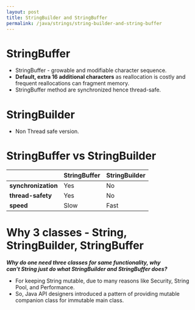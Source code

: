 ```yaml
---
layout: post
title: StringBuilder and StringBuffer
permalink: /java/strings/string-builder-and-string-buffer
---
```


# StringBuffer
* StringBuffer - growable and modifiable character sequence. 
* **Default, extra 16 additional characters** as reallocation is costly and frequent reallocations can fragment memory.
* StringBuffer method are synchronized hence thread-safe.

# StringBuilder
- Non Thread safe version.

# StringBuffer vs StringBuilder

|                       |StringBuffer  |StringBuilder |
|---                    |---           |---           |
|**synchronization**    |Yes           |No
|**thread-safety**      |Yes           |No
|**speed**              |Slow          |Fast

# Why 3 classes - String, StringBuilder, StringBuffer

***Why do one need three classes for same functionality, why can't String just do what StringBuilder and StringBuffer does?***  
- For keeping String mutable, due to many reasons like Security, String Pool, and Performance.
- So, Java API designers introduced a pattern of providing mutable companion class for immutable main class.
